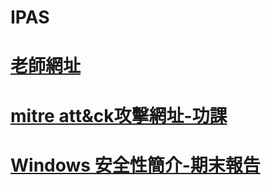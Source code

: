 # IPAS
# [老師網址](https://github.com/MyDearGreatTeacher/IPAS2023)
# [mitre att&ck攻擊網址-功課](https://attack.mitre.org/)
# [Windows 安全性簡介-期末報告](https://learn.microsoft.com/zh-tw/windows/security/introduction)

